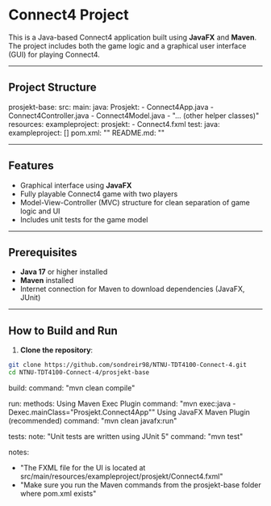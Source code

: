 # Connect4 Project

This is a Java-based Connect4 application built using **JavaFX** and **Maven**. The project includes both the game logic and a graphical user interface (GUI) for playing Connect4.

---

## Project Structure

prosjekt-base:
  src:
    main:
      java:
        Prosjekt:
          - Connect4App.java
          - Connect4Controller.java
          - Connect4Model.java
          - "... (other helper classes)"
      resources:
        exampleproject:
          prosjekt:
            - Connect4.fxml
    test:
      java:
        exampleproject: []
  pom.xml: ""
  README.md: ""


---

## Features

- Graphical interface using **JavaFX**  
- Fully playable Connect4 game with two players  
- Model-View-Controller (MVC) structure for clean separation of game logic and UI  
- Includes unit tests for the game model

---

## Prerequisites

- **Java 17** or higher installed  
- **Maven** installed  
- Internet connection for Maven to download dependencies (JavaFX, JUnit)

---

## How to Build and Run

1. **Clone the repository**:

```bash
git clone https://github.com/sondreir98/NTNU-TDT4100-Connect-4.git
cd NTNU-TDT4100-Connect-4/prosjekt-base
```

build:
  command: "mvn clean compile"

run:
  methods:
Using Maven Exec Plugin
      command: "mvn exec:java -Dexec.mainClass=\"Prosjekt.Connect4App\""
Using JavaFX Maven Plugin (recommended)
      command: "mvn clean javafx:run"

tests:
  note: "Unit tests are written using JUnit 5"
  command: "mvn test"

notes:
  - "The FXML file for the UI is located at src/main/resources/exampleproject/prosjekt/Connect4.fxml"
  - "Make sure you run the Maven commands from the prosjekt-base folder where pom.xml exists"
